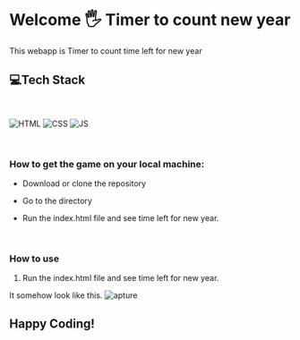 # Welcome 🖐 Timer to count new year

This webapp is Timer to count time left for new year

## 💻Tech Stack
<br>

![HTML](https://img.shields.io/badge/html5%20-%23E34F26.svg?&style=for-the-badge&logo=html5&logoColor=white)
![CSS](https://img.shields.io/badge/css3%20-%231572B6.svg?&style=for-the-badge&logo=css3&logoColor=white)
![JS](https://img.shields.io/badge/javascript%20-%23323330.svg?&style=for-the-badge&logo=javascript&logoColor=%23F7DF1E)

<br>

### How to get the game on your local machine:

- Download or clone the repository


- Go to the directory
- Run the index.html file and see time left for new year.

<br>

### How to use 
1. Run the index.html file and see time left for new year.


 It somehow look like this.
  ![apture](https://user-images.githubusercontent.com/76838660/128675830-7d7eb82a-9464-4c6a-9a0d-9ca6cf61a38a.PNG)


## Happy Coding!
